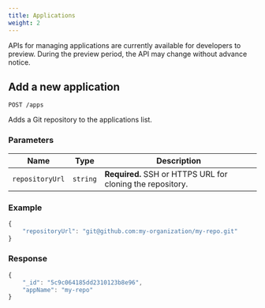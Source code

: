 ```yaml
---
title: Applications
weight: 2
---
```


APIs for managing applications are currently available for developers to preview. During the preview period, the API may change without advance notice.

## Add a new application

`POST /apps`

Adds a Git repository to the applications list.

### Parameters

| **Name**        | **Type** | **Description** |
| --------------- | -------- | --------------- |
| `repositoryUrl` | `string` | **Required.** SSH or HTTPS URL for cloning the repository. |

### Example

```javascript
{
    "repositoryUrl": "git@github.com:my-organization/my-repo.git"
}
```

### Response

```javascript
{
    "_id": "5c9c064185dd2310123b8e96",
    "appName": "my-repo"
}
```
